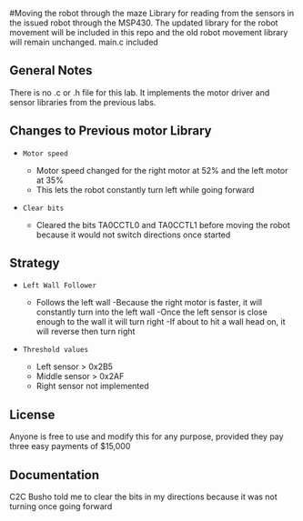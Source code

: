 #Moving the robot through the maze
Library for reading from the sensors in the issued robot through the MSP430. The updated library for the robot movement will be included in this repo and the old robot movement library will remain unchanged.
main.c included

## General Notes
There is no .c or .h file for this lab. It implements the motor driver and sensor libraries from the previous labs.

## Changes to Previous motor Library

- `Motor speed`
    - Motor speed changed for the right motor at 52% and the left motor at 35%
    - This lets the robot constantly turn left while going forward

- `Clear bits`
    - Cleared the bits  TA0CCTL0 and TA0CCTL1 before moving the robot because it would not switch directions once started


## Strategy

- `Left Wall Follower`
    - Follows the left wall
    -Because the right motor is faster, it will constantly turn into the left wall
    -Once the left sensor is close enough to the wall it will turn right
    -If about to hit a wall head on, it will reverse then turn right

- `Threshold values`
    - Left sensor > 0x2B5
    - Middle sensor > 0x2AF
    - Right sensor not implemented
   
## License
Anyone is free to use and modify this for any purpose, provided they pay three easy payments of $15,000

## Documentation

C2C Busho told me to clear the bits in my directions because it was not turning once going forward

